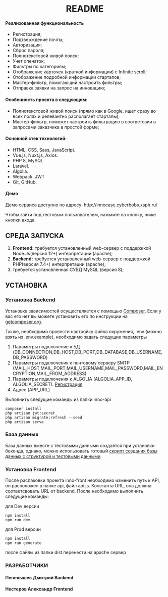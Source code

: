 <p align="center">
    <h1 align="center">README</h1>
    </p>
    
<h4>Реализованная функциональность</h4>
<ul>
    <li>Регистрация;</li>
   <li>Подтверждение почты;</li>
    <li>Авторизация;</li>
    <li>Сброс пароля;</li>
  <li>Полнотекстовой живой поиск;</li>
	<li>Учет опечаток;</li>
 <li>Фильтры по категориям;</li>
 <li>Отображение карточек (краткой информации) с Infinite scroll;</li>
 <li>Отображение подробной информации стартапов;</li>
 <li>Мастер-фильтр, помогающий настроить фильтры;</li>
 <li>Отправка заявки на запрос на инновацию;</li>
</ul> 
<h4>Особенность проекта в следующем:</h4>
<ul>
 <li>Полнотекстовой живой поиск (прямо как в Google, ищет сразу во всех полях и релевантно располагает стартапы);</li>
 <li>Мастер-фильтр, поможет настроить фильтрацию в соответсвии в запросами заказчика в простой форме;</li>
 </ul>
<h4>Основной стек технологий:</h4>
<ul>
	<li>HTML, CSS, Sass, JavaScript.</li>
   <li>Vue.js, Nuxt.js, Axios.</li>
	<li>PHP 8, MySQL.</li>
	<li>Laravel.</li>
	<li>Algolia.</li>
	<li>Webpack. JWT</li>
 <li>Git, GitHub.</li>
  
 </ul>
<h4>Демо</h4>
<p>Демо сервиса доступно по адресу: http://innocase.cyberbobs.xsph.ru/ </p>
<p>Чтобы зайти под тестовым пользователем, нажмите на кнопку, ниже кнопки входа.</p>




СРЕДА ЗАПУСКА
------------
1) <b>Frontend:</b> требуется установленный web-сервер с поддержкой Node.Js(версия 12+) интерпретации (apache);
2) <b>Backend:</b> требуется установленный web-сервер с поддержкой PHP(версия 7.4+) интерпретации (apache);
3) требуется установленная СУБД MySQL (версия 8);


УСТАНОВКА
------------
### Установка Backend

Установка зависимостей осуществляется с помощью [Composer](http://getcomposer.org/). Если у вас его нет вы можете установить его по инструкции
на [getcomposer.org](http://getcomposer.org/doc/00-intro.md#installation-nix).

Также, необходимо провести настройку файла окружения, .env (можно взять из .env.example), необходимо задать следущие параметры
1) Параметры подключение к БД (DB_CONNECTION,DB_HOST,DB_PORT,DB_DATABASE,DB_USERNAME,DB_PASSWORD)
2) Параметры подключения к почтовому серверу SMTP (MAIL_HOST,MAIL_PORT,MAIL_USERNAME,MAIL_PASSWORD,MAIL_ENCRYPTION,MAIL_FROM_ADDRESS)
3) Параметры подключения к ALGOLIA (ALGOLIA_APP_ID, ALGOLIA_SECRET). [Регистрация](https://www.algolia.com/users/sign_up)
4) Адрес (APP_URL)

Выполнить следущие команды из папки inno-api
~~~
composer install
php artisan jwt:secret
php artisan migrate:refresh --seed
php artisan serve
~~~

### База данных

База данных вместе с тестовыми данными создается при установки бекенда, однако, можно использовать готовый [скрипт создания базы данных с структурой и тестовыми данными](https://raw.githubusercontent.com/TTepel7/INNO-ShowCase/main/Database.sql)

### Установка Frontend

После распаковки проекта inno-front необходимо изменить путь к API, он расположен в папке api, файл api.js. Константа URL, она должна соответсвовать URL от backend.
После необходимо выполнить следущие команды:

для Dev версии
```
npm install
npm run dev
```

для Prod версии
```
npm install
npm run generate
```

после файлы из папки dist перенести на apache сервер

### РАЗРАБОТЧИКИ

<h4>Пепелышев Дмитрий Backend</h4>
<h4>Нестеров Александр Frontend</h4>

